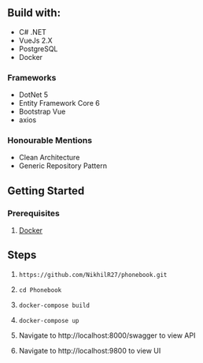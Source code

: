 <!-- GETTING STARTED -->
## Build with:
* C# .NET
* VueJs 2.X
* PostgreSQL
* Docker

### Frameworks
* DotNet 5
* Entity Framework Core 6
* Bootstrap Vue
* axios

### Honourable Mentions
* Clean Architecture
* Generic Repository Pattern

## Getting Started
### Prerequisites
1. [Docker](https://www.docker.com/)

## Steps
1. `https://github.com/NikhilR27/phonebook.git`

2. `cd Phonebook`

3. `docker-compose build`

4. `docker-compose up`

5.  Navigate to http://localhost:8000/swagger to view API

6. Navigate to http://localhost:9800 to view UI


